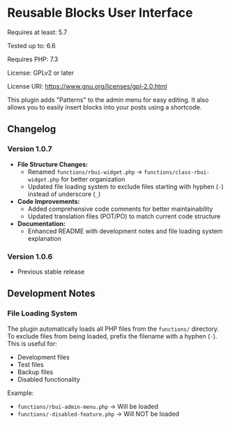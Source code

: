# Reusable Blocks User Interface

Requires at least: 5.7

Tested up to: 6.6

Requires PHP: 7.3

License: GPLv2 or later

License URI: https://www.gnu.org/licenses/gpl-2.0.html

This plugin adds "Patterns" to the admin menu for easy editing. It also allows you to easily insert blocks into your posts using a shortcode.

## Changelog

### Version 1.0.7
- **File Structure Changes:**
  - Renamed `functions/rbui-widget.php` → `functions/class-rbui-widget.php` for better organization
  - Updated file loading system to exclude files starting with hyphen (`-`) instead of underscore (`_`)
- **Code Improvements:**
  - Added comprehensive code comments for better maintainability
  - Updated translation files (POT/PO) to match current code structure
- **Documentation:**
  - Enhanced README with development notes and file loading system explanation

### Version 1.0.6
- Previous stable release

## Development Notes

### File Loading System

The plugin automatically loads all PHP files from the `functions/` directory. To exclude files from being loaded, prefix the filename with a hyphen (`-`). This is useful for:

- Development files
- Test files  
- Backup files
- Disabled functionality

Example:
- `functions/rbui-admin-menu.php` → Will be loaded
- `functions/-disabled-feature.php` → Will NOT be loaded
